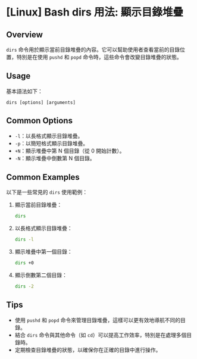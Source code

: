 # [Linux] Bash dirs 用法: 顯示目錄堆疊

## Overview
`dirs` 命令用於顯示當前目錄堆疊的內容。它可以幫助使用者查看當前的目錄位置，特別是在使用 `pushd` 和 `popd` 命令時，這些命令會改變目錄堆疊的狀態。

## Usage
基本語法如下：
```
dirs [options] [arguments]
```

## Common Options
- `-l`：以長格式顯示目錄堆疊。
- `-p`：以簡短格式顯示目錄堆疊。
- `+N`：顯示堆疊中第 N 個目錄（從 0 開始計數）。
- `-N`：顯示堆疊中倒數第 N 個目錄。

## Common Examples
以下是一些常見的 `dirs` 使用範例：

1. 顯示當前目錄堆疊：
   ```bash
   dirs
   ```

2. 以長格式顯示目錄堆疊：
   ```bash
   dirs -l
   ```

3. 顯示堆疊中第一個目錄：
   ```bash
   dirs +0
   ```

4. 顯示倒數第二個目錄：
   ```bash
   dirs -2
   ```

## Tips
- 使用 `pushd` 和 `popd` 命令來管理目錄堆疊，這樣可以更有效地導航不同的目錄。
- 結合 `dirs` 命令與其他命令（如 `cd`）可以提高工作效率，特別是在處理多個目錄時。
- 定期檢查目錄堆疊的狀態，以確保你在正確的目錄中進行操作。